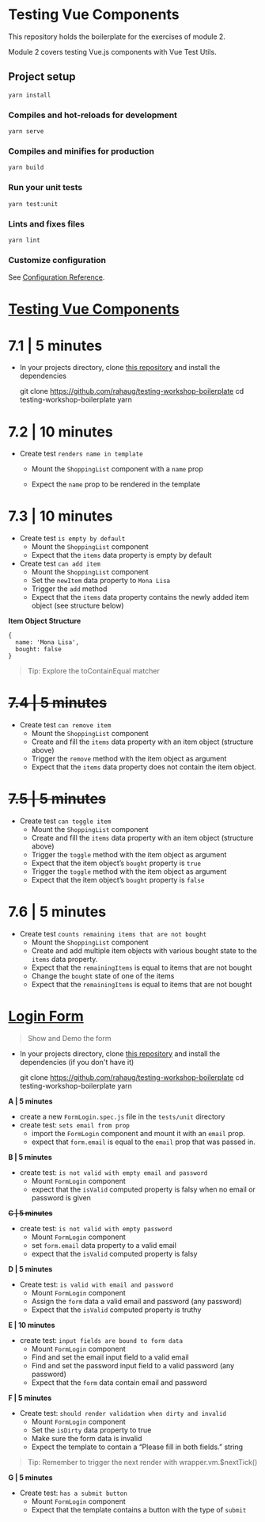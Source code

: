 # Testing Vue Components

This repository holds the boilerplate for the exercises of module 2.

Module 2 covers testing Vue.js components with Vue Test Utils.


## Project setup
```
yarn install
```

### Compiles and hot-reloads for development
```
yarn serve
```

### Compiles and minifies for production
```
yarn build
```

### Run your unit tests
```
yarn test:unit
```

### Lints and fixes files
```
yarn lint
```

### Customize configuration
See [Configuration Reference](https://cli.vuejs.org/config/).

# [Testing Vue Components](https://www.notion.so/Testing-Vue-Components-1d06a558ad194072a33b42b55cbf29b6)

# 7.1 | 5 minutes

- In your projects directory, clone [this repository](https://github.com/rahaug/testing-workshop-boilerplate) and install the dependencies

    git clone https://github.com/rahaug/testing-workshop-boilerplate
    cd testing-workshop-boilerplate
    yarn

# 7.2 | 10 minutes

- Create test `renders name in template`
    - Mount the `ShoppingList` component with a `name` prop
    - Expect the `name` prop to be rendered in the template

        <shopping-list name="My Collectibles" />

# 7.3 | 10 minutes

- Create test `is empty by default`
    - Mount the `ShoppingList` component
    - Expect that the `items` data property is empty by default
- Create test `can add item`
    - Mount the `ShoppingList` component
    - Set the `newItem` data property to `Mona Lisa`
    - Trigger the `add` method
    - Expect that the `items` data property contains the newly added item object (see structure below)

**Item Object Structure**

    {
      name: 'Mona Lisa',
      bought: false
    }

> Tip: Explore the toContainEqual matcher

# ~~7.4 | 5 minutes~~

- Create test `can remove item`
    - Mount the `ShoppingList` component
    - Create and fill the `items` data property with an item object (structure above)
    - Trigger the `remove` method with the item object as argument
    - Expect that the `items` data property does not contain the item object.

# ~~7.5 | 5 minutes~~

- Create test `can toggle item`
    - Mount the `ShoppingList` component
    - Create and fill the `items` data property with an item object (structure above)
    - Trigger the `toggle` method with the item object as argument
    - Expect that the item object’s `bought` property is `true`
    - Trigger the `toggle` method with the item object as argument
    - Expect that the item object’s `bought` property is `false`

# 7.6 | 5 minutes

- Create test `counts remaining items that are not bought`
    - Mount the `ShoppingList` component
    - Create and add multiple item objects with various bought state to the `items` data property.
    - Expect that the `remainingItems` is equal to items that are not bought
    - Change the `bought` state of one of the items
    - Expect that the `remainingItems` is equal to items that are not bought


# [Login Form](https://www.notion.so/Login-Form-8d13aba5a6574bc58dddcf8c3ec81374)
> Show and Demo the form

- In your projects directory, clone [this repository](https://github.com/rahaug/testing-workshop-boilerplate) and install the dependencies (if you don't have it)

    git clone https://github.com/rahaug/testing-workshop-boilerplate
    cd testing-workshop-boilerplate
    yarn

**A | 5 minutes**

- create a new `FormLogin.spec.js` file in the `tests/unit` directory
- create test: `sets email from prop`
    - import the `FormLogin` component and mount it with an `email` prop.
    - expect that `form.email` is equal to the `email` prop that was passed in.

**B | 5 minutes**

- create test: `is not valid with empty email and password`
    - Mount `FormLogin` component
    - expect that the `isValid` computed property is falsy when no email or password is given

**~~C | 5 minutes~~**

- create test: `is not valid with empty password`
    - Mount `FormLogin` component
    - set `form.email` data property to a valid email
    - expect that the `isValid` computed property is falsy

**D | 5 minutes**

- Create test: `is valid with email and password`
    - Mount `FormLogin` component
    - Assign the `form` data a valid email and password (any password)
    - Expect that the `isValid` computed property is truthy

**E | 10 minutes**

- create test: `input fields are bound to form data`
    - Mount `FormLogin` component
    - Find and set the email input field to a valid email
    - Find and set the password input field to a valid password (any password)
    - Expect that the `form` data contain email and password

**F | 5 minutes**

- Create test: `should render validation when dirty and invalid`
    - Mount `FormLogin` component
    - Set the `isDirty` data property to true
    - Make sure the form data is invalid
    - Expect the template to contain a “Please fill in both fields.” string

> Tip: Remember to trigger the next render with wrapper.vm.$nextTick()

**G | 5 minutes**

- Create test: `has a submit button`
    - Mount `FormLogin` component
    - Expect that the template contains a button with the type of `submit`